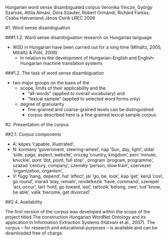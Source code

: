 Hungarian word sense disambiguated corpus
Veronika Vincze, György Szarvas, Attila Almási, Dóra Szauter,
  Róbert Ormándi, Richárd Farkas, Csaba Hatvaniand János Csirik
LREC 2008

#1. Word sense disambiguation

###1.1.2. Word sense disambiguation research on Hungarian language

* WSD in Hungarian have been carried out for a long time 
  (Miháltz, 2005, Miháltz & Póhl, 2006)
  * In relation to the development of Hungarian-English and English-Hungarian
    machine translation systems

###1.2. The task of word sense disambiguation

* two major groups on the basis of the 
  * scope, limits of their applicability and the 
    * “all-words” (applied to overall vocabulary) and 
    * “lexical sample” (applied to selected word forms only)
  * degree of granularity
    * fine-grained and coarse-grained levels can be distinguished
    * corpus described here is a fine grained lexical sample corpus.

#2. Presentation of the corpus

##2.1. Corpus components

* A: képes ’capable, illustrated’,
* N: kormány ’government, steering-wheel’, nap ’Sun, day, light’, oldal ’side,
  page, aspect, website’, ország ’country, kingdom’, perc ’minute, knuckle’,
  pont ’dot, point, full stop’ , program ’program, programme’, század ’century,
  company’, személy ’person, slow train’, szervezet ’organization, organism’,
* V: függ ’hang, depend’, hat ’affect’, jár ’go, be, look’, kap ’get’, kerül
  ’cost, go round’, marad ’stay, remain’, rendelkezik ’have, command’, szerepel
  ’act, occur’, tart ’hold, go toward, last’, tartozik ’belong, owe’, tud
  ’know, be able’, válik ’become, get divorced’.

##2.4. Availability

The first version of the corpus was developed within the scope of the project
titled The construction Hungarian WordNet Ontology and its application in
Information Extraction Systems (Hatvani et al., 2007). The corpus – for
research and educational purposes – is available and can be downloaded free of
charge.
